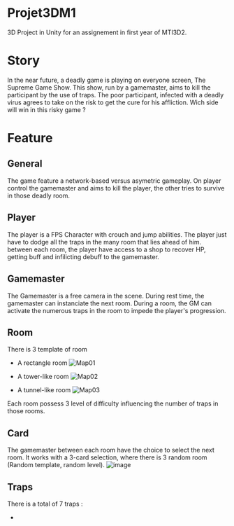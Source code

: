 # Projet3DM1
3D Project in Unity for an assignement in first year of MTI3D2.

# Story
In the near future, a deadly game is playing on everyone screen, The Supreme Game Show.
This show, run by a gamemaster, aims to kill the participant by the use of traps.
The poor participant, infected with a deadly virus agrees to take on the risk to get the cure for his affliction.
Wich side will win in this risky game ?

# Feature
## General
The game feature a network-based versus asymetric gameplay. On player control the gamemaster and aims to kill the player, the other tries to survive in those deadly room.

## Player
The player is a FPS Character with crouch and jump abilities. The player just have to dodge all the traps in the many room that lies ahead of him. between each room, the player have access to a shop to recover HP, getting buff and infilicting debuff to the gamemaster.

## Gamemaster
The Gamemaster is a free camera in the scene. During rest time, the gamemaster can instanciate the next room. During a room, the GM can activate the numerous traps in the room to impede the player's progression.

## Room
There is 3 template of room

- A rectangle room ![Map01](https://user-images.githubusercontent.com/62405524/213994587-88b64fc6-aecf-4b59-918c-2d42f71db4a0.png)

- A tower-like room ![Map02](https://user-images.githubusercontent.com/62405524/213994643-6682e973-2e21-4287-a48d-72183d227a92.png)

- A tunnel-like room ![Map03](https://user-images.githubusercontent.com/62405524/213994717-1dfe6e46-f978-412e-8d18-b6b5f2f88b7e.png)

Each room possess 3 level of difficulty influencing the number of traps in those rooms.

## Card
The gamemaster between each room have the choice to select the next room.
It works with a 3-card selection, where there is 3 random room (Random template, random level).
![image](https://user-images.githubusercontent.com/62405524/213995731-8bd4878a-47d8-4a55-9266-cf82079a4953.png)

## Traps 
There is a total of 7 traps :

-
